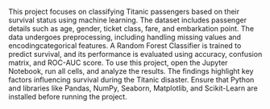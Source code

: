 This project focuses on classifying Titanic passengers based on their survival status using machine learning. The dataset includes passenger details such as age, gender, ticket class, fare, and embarkation point.
The data undergoes preprocessing, including handling missing values and encodingcategorical features. A Random Forest Classifier is trained to predict survival, and its performance is evaluated using accuracy, confusion matrix, and ROC-AUC score.
To use this project, open the Jupyter Notebook, run all cells, and analyze the results. The findings highlight key factors influencing survival during the Titanic disaster.
Ensure that Python and libraries like Pandas, NumPy, Seaborn, Matplotlib, and Scikit-Learn are installed before running the project.
